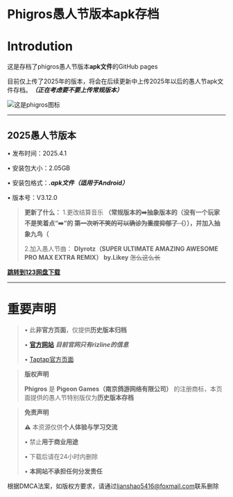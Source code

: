 # Phigros愚人节版本apk存档
# Introdution
这是存档了phigros愚人节版本**apk文件**的GitHub pages

目前仅上传了2025年的版本，将会在后续更新中上传2025年以后的愚人节apk文件存档。***（正在考虑要不要上传常规版本）***

![这是phigros图标](https://img.tapimg.com/market/images/9000b8b031deabbd424b7f2f530ee162.png/appicon_m?t=1)

***

## 2025愚人节版本
• 发布时间：2025.4.1

• 安装包大小：2.05GB

• 安装包格式：***.apk文件（适用于Android）***

• 版本号：V3.12.0

> **更新了什么：**
> 1.更改结算音乐 **（常规版本的➡️抽象版本的（没有一个玩家不是笑着点“➡️”的 ~~第一次听不笑的可以确诊为重度抑郁了（~~）），并加入抽象九鸟（**
>
> 2.加入愚人节曲： **Dlyrotz（SUPER ULTIMATE AMAZING AWESOME PRO MAX EXTRA REMIX） by.Likey** ~~怎么这么长~~

**[跳转到123网盘下载](https://www.123865.com/s/B0NFTd-Cr3Nh)**

***

# 重要声明

> • 此**非官方页面**，仅提供**历史版本归档**
>
> • **[官方网站](https://pigeongames.net/#bbst)** ***目前官网只有rizline的信息***
>
> • [Taptap官方页面](https://www.taptap.cn/app/165287)

> **版权声明**
>
> **Phigros** 是 **Pigeon Games（南京鸽游网络有限公司）** 的注册商标，本页面提供的愚人节特别版仅为**历史版本存档**

> **免责声明**
>
> ⚠ 本资源仅供**个人体验与学习交流**
>
> • 禁止**用于商业用途**
>
> • 下载后请在24小时内删除
>
> • **本网站不承担任何分发责任**

根据DMCA法案，如版权方要求，请通过<lianshao5416@foxmail.com>联系删除
